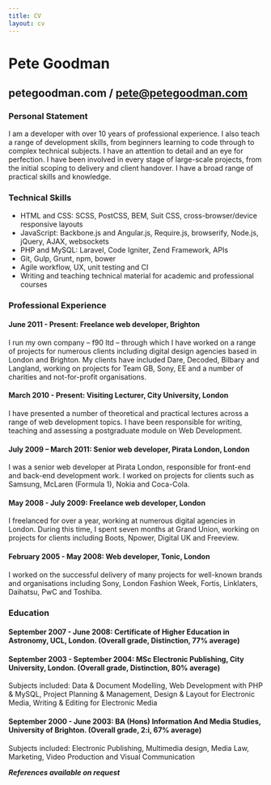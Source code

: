 ```yaml
---
title: CV
layout: cv
---
```


# Pete Goodman

## petegoodman.com / pete@petegoodman.com

### Personal Statement

I am a developer with over 10 years of professional experience. I also teach a range of development skills, from beginners learning to code through to complex technical subjects. I have an attention to detail and an eye for perfection. I have been involved in every stage of large-scale projects, from the initial scoping to delivery and client handover. I have a broad range of practical skills and knowledge.


### Technical Skills

- HTML and CSS: SCSS, PostCSS, BEM, Suit CSS, cross-browser/device responsive layouts
- JavaScript: Backbone.js and Angular.js, Require.js, browserify, Node.js, jQuery, AJAX, websockets
- PHP and MySQL: Laravel, Code Igniter, Zend Framework, APIs
- Git, Gulp, Grunt, npm, bower
- Agile workflow, UX, unit testing and CI
- Writing and teaching technical material for academic and professional courses


### Professional Experience

#### June 2011 - Present: Freelance web developer, Brighton

I run my own company – f90 ltd – through which I have worked on a range of projects for numerous clients including digital design agencies based in London and Brighton. My clients have included Dare, Decoded, Bilbary and Langland, working on projects for Team GB, Sony, EE and a number of charities and not-for-profit organisations.

#### March 2010 - Present: Visiting Lecturer, City University, London

I have presented a number of theoretical and practical lectures across a range of web development topics. I have been responsible for writing, teaching and assessing a postgraduate module on Web Development.

#### July 2009 – March 2011: Senior web developer, Pirata London, London

I was a senior web developer at Pirata London, responsible for front-end and back-end development work. I worked on projects for clients such as Samsung, McLaren (Formula 1), Nokia and Coca-Cola.

#### May 2008 - July 2009: Freelance web developer, London

I freelanced for over a year, working at numerous digital agencies in London. During this time, I spent seven months at Grand Union, working on projects for clients including Boots, Npower, Digital UK and Freeview.

#### February 2005 - May 2008: Web developer, Tonic, London

I worked on the successful delivery of many projects for well-known brands and organisations including Sony, London Fashion Week, Fortis, Linklaters, Daihatsu, PwC and Toshiba.


### Education

#### September 2007 - June 2008: Certificate of Higher Education in Astronomy, UCL, London. (Overall grade, Distinction, 77% average)

#### September 2003 - September 2004: MSc Electronic Publishing, City University, London. (Overall grade, Distinction, 80% average)
Subjects included: Data & Document Modelling, Web Development with PHP & MySQL, Project Planning & Management, Design & Layout for Electronic Media, Writing & Editing for Electronic Media

#### September 2000 - June 2003: BA (Hons) Information And Media Studies, University of Brighton. (Overall grade, 2:i, 67% average)
Subjects included: Electronic Publishing, Multimedia design, Media Law, Marketing, Video Production and Visual Communication

***References available on request***
